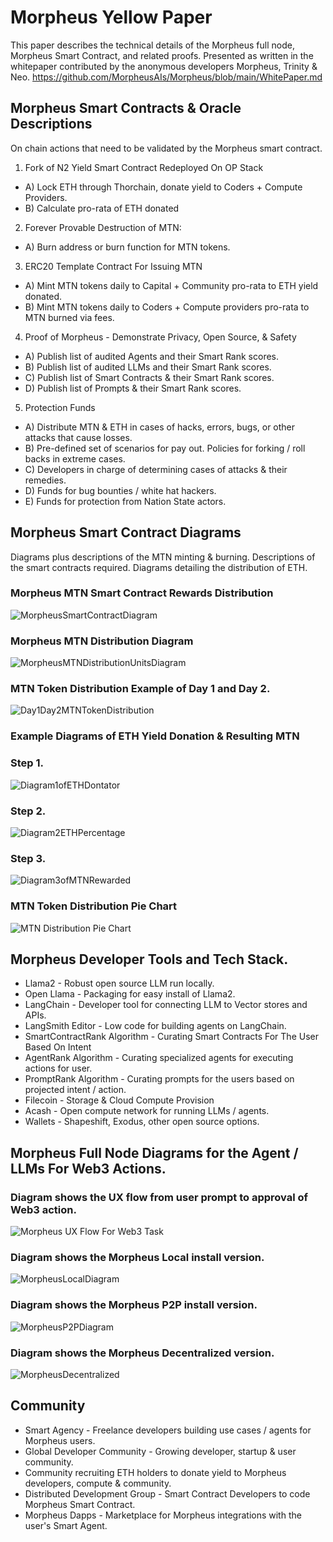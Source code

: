 # Morpheus Yellow Paper

This paper describes the technical details of the Morpheus full node, Morpheus Smart Contract, and related proofs. 
Presented as written in the whitepaper contributed by the anonymous developers Morpheus, Trinity & Neo.
https://github.com/MorpheusAIs/Morpheus/blob/main/WhitePaper.md


## Morpheus Smart Contracts & Oracle Descriptions
On chain actions that need to be validated by the Morpheus smart contract.

1. Fork of N2 Yield Smart Contract Redeployed On OP Stack
- A) Lock ETH through Thorchain, donate yield to Coders + Compute Providers.
- B) Calculate pro-rata of ETH donated 

2. Forever Provable Destruction of MTN:
- A) Burn address or burn function for MTN tokens.

3. ERC20 Template Contract For Issuing MTN
- A) Mint MTN tokens daily to Capital + Community pro-rata to ETH yield donated.
- B) Mint MTN tokens daily to Coders + Compute providers pro-rata to MTN burned via fees.

4. Proof of Morpheus - Demonstrate Privacy, Open Source, & Safety
- A) Publish list of audited Agents and their Smart Rank scores.
- B) Publish list of audited LLMs and their Smart Rank scores.
- C) Publish list of Smart Contracts & their Smart Rank scores.
- D) Publish list of Prompts & their Smart Rank scores.

5. Protection Funds
- A) Distribute MTN & ETH in cases of hacks, errors, bugs, or other attacks that cause losses. 
- B) Pre-defined set of scenarios for pay out. Policies for forking / roll backs in extreme cases.
- C) Developers in charge of determining cases of attacks & their remedies. 
- D) Funds for bug bounties / white hat hackers.
- E) Funds for protection from Nation State actors.

## Morpheus Smart Contract Diagrams

Diagrams plus descriptions of the MTN minting & burning.
Descriptions of the smart contracts required.
Diagrams detailing the distribution of ETH. 

### Morpheus MTN Smart Contract Rewards Distribution
![MorpheusSmartContractDiagram](https://github.com/SmartAgentProtocol/SmartAgents/assets/1563345/1675fa8c-a780-4019-9be8-68837ffdb4f9)

### Morpheus MTN Distribution Diagram
![MorpheusMTNDistributionUnitsDiagram](https://github.com/SmartAgentProtocol/SmartAgents/assets/1563345/563c5f81-b16a-4e81-bab0-39e54f6cdac1)

### MTN Token Distribution Example of Day 1 and Day 2.
![Day1Day2MTNTokenDistribution](https://github.com/SmartAgentProtocol/SmartAgents/assets/1563345/20131e40-ee09-48c3-89aa-0af65a92df98)

### Example Diagrams of ETH Yield Donation & Resulting MTN
### Step 1.
![Diagram1ofETHDontator](https://github.com/MorpheusAIs/Morpheus/assets/1563345/5a97da2c-31d5-4e97-876b-5532e799fdd2)

### Step 2.
![Diagram2ETHPercentage](https://github.com/MorpheusAIs/Morpheus/assets/1563345/c2b3d542-00b0-45f2-a612-10f805cd06a2)

### Step 3.
![Diagram3ofMTNRewarded](https://github.com/MorpheusAIs/Morpheus/assets/1563345/92f9c3ff-1c48-485a-9b4a-734e700e5ba6)

### MTN Token Distribution Pie Chart
![MTN Distribution Pie Chart](https://github.com/SmartAgentProtocol/SmartAgents/assets/1563345/cb9d2e6f-2f1f-44ed-8e34-06babab2fa13)

## Morpheus Developer Tools and Tech Stack.
- Llama2 - Robust open source LLM run locally.
- Open Llama - Packaging for easy install of Llama2.
- LangChain - Developer tool for connecting LLM to Vector stores and APIs.
- LangSmith Editor - Low code for building agents on LangChain.
- SmartContractRank Algorithm - Curating Smart Contracts For The User Based On Intent
- AgentRank Algorithm - Curating specialized agents for executing actions for user.
- PromptRank Algorithm - Curating prompts for the users based on projected intent / action.
- Filecoin - Storage & Cloud Compute Provision
- Acash - Open compute network for running LLMs / agents.
- Wallets - Shapeshift, Exodus, other open source options.

## Morpheus Full Node Diagrams for the Agent / LLMs For Web3 Actions. 

### Diagram shows the UX flow from user prompt to approval of Web3 action.
![Morpheus UX Flow For Web3 Task](https://github.com/SmartAgentProtocol/SmartAgents/assets/1563345/f91b3ce5-9ad9-43c1-86ef-289285220952)

### Diagram shows the Morpheus Local install version.
![MorpheusLocalDiagram](https://github.com/SmartAgentProtocol/SmartAgents/assets/1563345/a0564914-cddb-42e4-b0f4-8c2310db6a66)

### Diagram shows the Morpheus P2P install version.
![MorpheusP2PDiagram](https://github.com/SmartAgentProtocol/SmartAgents/assets/1563345/a7eeb31f-3d38-4233-a45f-e9b91ad84ba2)

### Diagram shows the Morpheus Decentralized version.
![MorpheusDecentralized](https://github.com/SmartAgentProtocol/SmartAgents/assets/1563345/1699f2de-cc18-42e8-a05c-32b3307baa20)

## Community
- Smart Agency - Freelance developers building use cases / agents for Morpheus users.
- Global Developer Community - Growing developer, startup & user community.
- Community recruiting ETH holders to donate yield to Morpheus developers, compute & community.
- Distributed Development Group - Smart Contract Developers to code Morpheus Smart Contract.
- Morpheus Dapps - Marketplace for Morpheus integrations with the user's Smart Agent.
